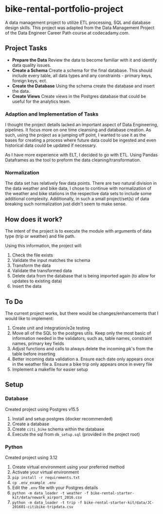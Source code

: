 # bike-rental-portfolio-project
A data management project to utilize ETL processing, SQL and database design skills.
This project was adapted from the Data Management Project of the Data Engineer Career Path course at codecadamy.com.

## Project Tasks
 - **Prepare the Data** Review the data to become familiar with it and identify data quality issues.
 - **Create a Schema** Create a schema for the final database. This should include every table, all data types and any constraints - primary keys, foreign keys, ect.
 - **Create the Database** Using the schema create the database and insert the data.
 - **Create Views** Create views in the Postgres database that could be useful for the analytics team.
### Adaption and Implementation of Tasks
I thought the project details lacked an important aspect of Data Engineering, pipelines. It focus more on one time cleansing and database creation. As such, using the project as a jumping off point, I wanted to use it as the bases for creating a process where future data could be ingested and even historical data could be updated if necessary.

As I have more experience with ELT, I decided to go with ETL. Using Pandas Dataframes as the tool to preform the data cleaning/transformation.

### Normalization
The data set has relatively few data points. There are two natural division in the data weather and bike data, I chose to continue with normalization of the weather and bike stations in the respective data sets to include some additional complexity. Additionally, in such a small project/set(s) of data breaking such normalization just didn't seem to make sense.

## How does it work?
The intent of the project is to execute the module with arguments of data type (trip or weather) and file path.

Using this information, the project will:
1. Check the file exists
1. Validate the input matches the schema
1. Transform the data
1. Validate the transformed data
1. Delete data from the database that is being imported again (to allow for updates to existing data)
1. Insert the data

## To Do
The current project works, but there would be changes/enhancements that I would like to implement:
1. Create unit and integration/e2e testing
1. Move all of the SQL to the postgres utils. Keep only the most basic of information needed in the validators, such as, table names, constraint names, primary key fields
1. Adjust functions and calls to always delete the incoming pk's from the table before inserting
1. Better incoming data validation
    a. Ensure each date only appears once in the weather file
    a. Ensure a bike trip only appears once in every file
1. Implement a makefile for easier setup

## Setup
### Database
Created project using Postgres v15.5
1. Install and setup postgres (docker recommended)
1. Create a database
1. Create `citi_bike` schema within the database
1. Execute the sql from `db_setup.sql` (provided in the project root)
### Python
Created project using 3.12
1. Create virtual environment using your preferred method
1. Activate your virtual environment
1. `pip install -r requirements.txt`
1. `cp .env_example .env`
1. Edit the `.env` file with your Postgres details
1. `python -m data_loader -t weather -f bike-rental-starter-kit/data/newark_airport_2016.csv`
1. `python -m data_loader -t trip -f bike-rental-starter-kit/data/JC-201601-citibike-tripdata.csv`
